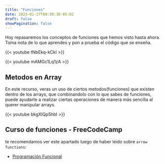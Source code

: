 ```yaml
---
title: "Funciones"
date: 2023-01-27T00:50:30-05:02
draft: false
showPagination: false
---
```


Hoy repasaremos los conceptos de funciones que hemos visto hasta ahora. Toma nota de lo que aprendes y pon a prueba el código que se enseña.

{{< youtube tNbEkq-kCkI >}}

{{< youtube mAMGc1Lq1zA >}}

## Metodos en Array

En este recurso, veras un uso de ciertos metodos(funciones) que existen dentro de los arrays, que combinandolo con lo que sabes de funciones, puede ayudarte a realizar ciertas operaciones de manera más sencilla al querer manipular arrays.

{{< youtube bkgXlQp5hbI >}}


## Curso de funciones - FreeCodeCamp

te recomendamos ver este apartado luego de haber leido sobre `arrow functions`:

- [Programación Funcional](https://www.freecodecamp.org/espanol/learn/javascript-algorithms-and-data-structures/#functional-programming)